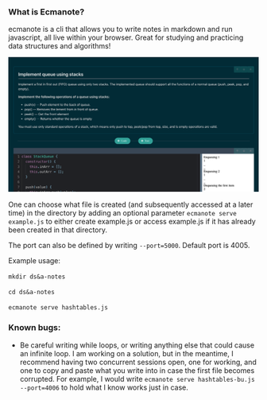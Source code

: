 ### What is Ecmanote?

ecmanote is a cli that allows you to write notes in markdown and run javascript, all live within your browser. Great for studying and practicing data structures and algorithms!

![Example screenshot](example.png)

One can choose what file is created (and subsequently accessed at a later time) in the directory by adding an optional parameter `ecmanote serve example.js` to either create example.js or access example.js if it has already been created in that directory.

The port can also be defined by writing `--port=5000`. Default port is 4005.

Example usage:

`mkdir ds&a-notes`

`cd ds&a-notes`

`ecmanote serve hashtables.js`

### Known bugs:

- Be careful writing while loops, or writing anything else that could cause an infinite loop. I am working on a solution, but in the meantime, I recommend having two concurrent sessions open, one for working, and one to copy and paste what you write into in case the first file becomes corrupted. For example, I would write `ecmanote serve hashtables-bu.js --port=4006` to hold what I know works just in case.
